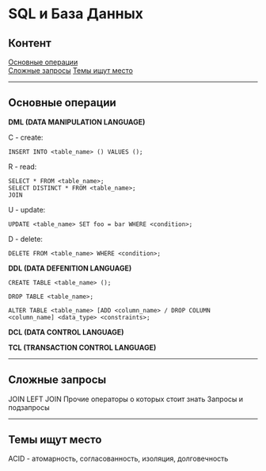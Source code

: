 # SQL и База Данных  

## Контент  

[Основные операции](#Основные-операции)  
[Сложные запросы](#Сложные-запросы) 
[Темы ищут место](#Темы-ищут-место)

----  
## Основные операции  
**DML (DATA MANIPULATION LANGUAGE)**  

C - create:    

    INSERT INTO <table_name> () VALUES ();  

R - read:    

    SELECT * FROM <table_name>;  
    SELECT DISTINCT * FROM <table_name>;  
    JOIN  

U - update:    

    UPDATE <table_name> SET foo = bar WHERE <condition>;  

D - delete:    

    DELETE FROM <table_name> WHERE <condition>;  

**DDL (DATA DEFENITION LANGUAGE)**    

    CREATE TABLE <table_name> ();   
    
    DROP TABLE <table_name>;    

    ALTER TABLE <table_name> [ADD <column_name> / DROP COLUMN <column_name] <data_type> <constraints>;  

**DCL (DATA CONTROL LANGUAGE)**    

**TCL (TRANSACTION CONTROL LANGUAGE)**    

----
## Сложные запросы 
JOIN
LEFT JOIN
Прочие операторы о которых стоит знать
Запросы и подзапросы

----
## Темы ищут место
ACID - атомарность, согласованность, изоляция, долговечность
